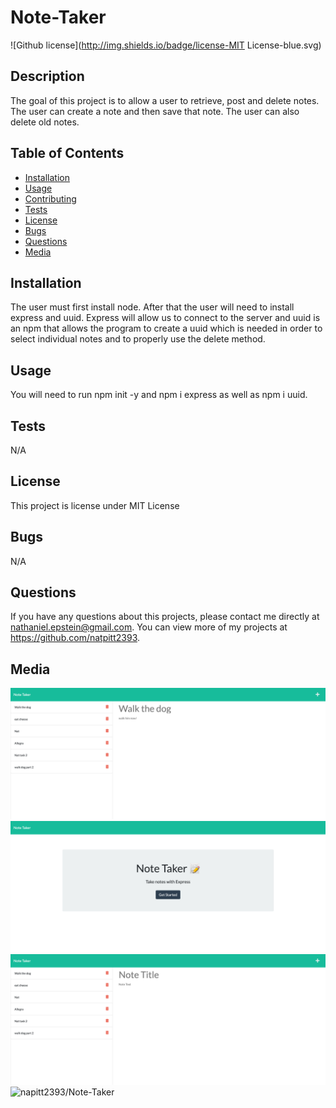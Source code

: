 # Note-Taker
  ![Github license](http://img.shields.io/badge/license-MIT License-blue.svg)
  
  ## Description 
  The goal of this project is to allow a user to retrieve, post and delete notes. The user can create a note and then save that note. The user can also delete old notes.

  ## Table of Contents
  * [Installation](#installation)
  * [Usage](#usage)
  * [Contributing](#contributing)
  * [Tests](#tests)
  * [License](#license)
  * [Bugs](#bugs)
  * [Questions](#questions)
  * [Media](#media)

  
  ## Installation 
  The user must first install node. After that the user will need to install express and uuid. Express will allow us to connect to the server and uuid is an npm that allows the program to create a uuid which is needed in order to select individual notes and to properly use the delete method.
  ## Usage 
  You will need to run npm init -y and npm i express as well as npm i uuid.
  ## Tests
  N/A
  ## License 
  This project is license under MIT License
  ## Bugs
  N/A

  ## Questions
  If you have any questions about this projects, please contact me directly at nathaniel.epstein@gmail.com. You can view more of my projects at https://github.com/natpitt2393.

  ## Media
  ![Note-Taker](./retrievenote.png)
  ![Note-Taker](./mainpage.png)
  ![Note-Taker](./addnewnote.png)
  ![napitt2393/Note-Taker](https://github.com/natpitt2393/Note-Taker)
  